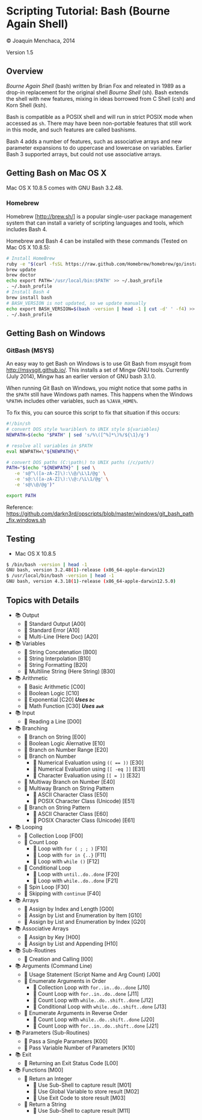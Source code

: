 # Scripting Tutorial: Bash (Bourne Again Shell)

© Joaquin Menchaca, 2014

Version 1.5

## Overview

*Bourne Again Shell* (bash) written by Brian Fox and releated in 1989 as a drop-in replacement for the original shell *Bourne Shell* (sh).  Bash extends the shell with new features, mixing in ideas borrowed from C Shell (csh) and Korn Shell (ksh).

Bash is compatible as a POSIX shell and will run in strict POSIX mode when accessed as ```sh```.  There may have been non-portable features that still work in this mode, and such features are called bashisms.

Bash 4 adds a number of features, such as associative arrays and new parameter expansions to do uppercase and lowercase on variables.  Earlier Bash 3 supported arrays, but could not use associative arrays.

## Getting Bash on Mac OS X

Mac OS X 10.8.5 comes with GNU Bash 3.2.48.

### Homebrew

Homebrew [http://brew.sh/] is a popular single-user package management system that can install a variety of scripting languages and tools, which includes Bash 4.

Homebrew and Bash 4 can be installed with these commands (Tested on Mac OS X 10.8.5):

```bash
# Install HomeBrew
ruby -e "$(curl -fsSL https://raw.github.com/Homebrew/homebrew/go/install)"
brew update
brew doctor
echo export PATH='/usr/local/bin:$PATH' >> ~/.bash_profile
. ~/.bash_profile
# Install Bash 4
brew install bash
# BASH_VERSION is not updated, so we update manually
echo export BASH_VERSION=$(bash -version | head -1 | cut -d' ' -f4) >> ~/.bash_profile
. ~/.bash_profile
```

## Getting Bash on Windows

### GitBash (MSYS)

An easy way to get Bash on Windows is to use Git Bash from msysgit from http://msysgit.github.io/.  This installs a set of Mingw GNU tools.  Currently (July 2014), Mingw has an earlier version of GNU bash 3.1.0.

When running Git Bash on Windows, you might notice that some paths in the ```$PATH``` still have Windows path names.  This happens when the Windows ```%PATH%``` includes other variables, such as ```%JAVA_HOME%```.  

To fix this, you can source this script to fix that situation if this occurs:

```bash
#!/bin/sh
# convert DOS style %varibles% to UNIX style ${variables}
NEWPATH=$(echo "$PATH" | sed 's/%\([^%]*\)%/${\1}/g')

# resolve all variables in $PATH
eval NEWPATH=\"${NEWPATH}\"

# convert DOS paths (C:\path\) to UNIX paths (/c/path/)
PATH="$(echo "${NEWPATH}" | sed \
   -e 's@^\([a-zA-Z]\):\\@/\L\1/@g' \
   -e 's@:\([a-zA-Z]\):\\@:/\L\1/@g' \
   -e 's@\\@/@g')"

export PATH
```
Reference: https://github.com/darkn3rd/opscripts/blob/master/windows/git_bash_path_fix.windows.sh

## Testing

* Mac OS X 10.8.5

```bash
$ /bin/bash -version | head -1
GNU bash, version 3.2.48(1)-release (x86_64-apple-darwin12)
$ /usr/local/bin/bash -version | head -1
GNU bash, version 4.3.18(1)-release (x86_64-apple-darwin12.5.0)
```

## Topics with Details

* :books: Output
  * :green_book: Standard Output [A00]
  * :green_book: Standard Error [A10]
  * :green_book: Multi-Line (Here Doc) [A20]
* :books: Variables
  * :green_book: String Concatenation [B00]
  * :green_book: String Interpolation [B10]
  * :green_book: String Formatting [B20]
  * :green_book: Multiline String (Here String) [B30]
* :books: Arithmetic
  * :green_book: Basic Arithmetic [C00]
  * :green_book: Boolean Logic [C10]
  * :green_book: Exponential [C20] ***Uses `bc`***
  * :green_book: Math Function [C30] ***Uses `awk`***
* :books: Input
  * :green_book: Reading a Line [D00]
* :books: Branching
  * :green_book: Branch on String [E00]
  * :green_book: Boolean Logic Alernative [E10]
  * :green_book: Branch on Number Range [E20]
  * :green_book: Branch on Number
     * :page_facing_up: Numerical Evaluation using `(( == ))` [E30]
     * :page_facing_up: Numerical Evaluation using `[[ -eq ]]` [E31]
     * :page_facing_up: Character Evaluation using `[[ = ]]` [E32]
  * :green_book: Multiway Branch on Number [E40]
  * :green_book: Multiway Branch on String Pattern
    * :page_facing_up: ASCII Character Class [E50]
    * :page_facing_up: POSIX Character Class (Unicode) [E51]
  * :green_book: Branch on String Pattern
    * :page_facing_up: ASCII Character Class [E60]
    * :page_facing_up: POSIX Character Class (Unicode) [E61]
* :books: Looping
  * :green_book: Collection Loop [F00]
  * :green_book: Count Loop
      * :page_facing_up: Loop with `for ( ; ; )` [F10]
      * :page_facing_up: Loop with `for in {..}` [F11]
      * :page_facing_up: Loop with `while ()` [F12]
  * :green_book: Conditional Loop
      * :page_facing_up: Loop with `until..do..done` [F20]
      * :page_facing_up: Loop with `while..do..done` [F21]
  * :green_book: Spin Loop [F30]
  * :green_book: Skipping with `continue` [F40]
* :books: Arrays
  * :green_book: Assign by Index and Length [G00]
  * :green_book: Assign by List and Enumeration by Item [G10]
  * :green_book: Assign by List and Enumeration by Index [G20]
* :books: Associative Arrays
  * :green_book: Assign by Key [H00]
  * :green_book: Assign by List and Appending [H10]
* :books: Sub-Routines
  * :green_book: Creation and Calling [I00]
* :books: Arguments (Command Line)
  * :green_book: Usage Statement (Script Name and Arg Count) [J00]
  * :green_book: Enumerate Arguments in Order
    * :page_facing_up: Collection Loop with `for..in..do..done` [J10]
    * :page_facing_up: Count Loop with `for..in..do..done` [J11]
    * :page_facing_up: Count Loop with `while..do..shift..done` [J12]
    * :page_facing_up: Conditional Loop with `while..do..shift..done` [J13]
  * :green_book: Enumerate Arguments in Reverse Order
    * :page_facing_up: Count Loop with `while..do..shift..done` [J20]
    * :page_facing_up: Count Loop with `for..in..do..shift..done` [J21]
* :books: Parameters (Sub-Routines)
  * :green_book: Pass a Single Parameters [K00]
  * :green_book: Pass Variable Number of Parameters [K10]
* :books: Exit
  * :green_book: Returning an Exit Status Code [L00]
* :books: Functions [M00]
  * :closed_book: Return an Integer
    * :page_facing_up: Use Sub-Shell to capture result [M01]
    * :page_facing_up: Use Global Variable to store result [M02]
    * :page_facing_up: Use Exit Code to store result [M03]
  * :closed_book: Return a String
    * :page_facing_up: Use Sub-Shell to capture result [M11]
